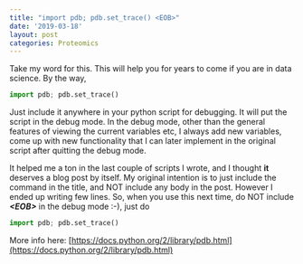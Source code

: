```yaml
---
title: "import pdb; pdb.set_trace() <EOB>"
date: '2019-03-18'
layout: post
categories: Proteomics
---
```


Take my word for this. This will help you for years to come if you are in data science.
By the way,
```python
import pdb; pdb.set_trace()
```

Just include it anywhere in your python script for debugging.  It will put the script in the debug mode. In the debug mode, other than the general features of viewing the current variables etc, I always add new variables, come up with new functionality that I can later implement in the original script after quitting the debug mode.  

It helped me a ton in the last couple of scripts I wrote, and I thought **it** deserves a blog post by itself. My original intention is to just include the command in the title, and NOT include any body in the post. However I ended up writing few lines.  So, when you use this next time, do NOT include **_\<EOB\>_** in the debug mode :-), just do 

```python
import pdb; pdb.set_trace()
```


More info here: [https://docs.python.org/2/library/pdb.html](https://docs.python.org/2/library/pdb.html)
